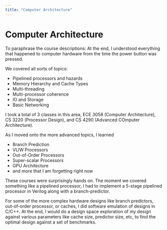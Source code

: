 ```yaml
---
title: "Computer Architecture"
---
```


# Computer Architecture

To paraphrase the course descriptions: At the end, I understood everything that happened to computer hardware from the time the power button was pressed.

We covered all sorts of topics:
- Pipelined processors and hazards
- Memory Hierarchy and Cache Types
- Multi-threading
- Multi-processor coherence
- IO and Storage
- Basic Networking

I took a total of 3 classes in this area, ECE 3058 (Computer Architecture), CS 3220 (Processor Design), and CS 4290 (Advanced COmputer Architecture).

As I moved onto the more advanced topics, I learned
- Branch Prediction
- VLIW Processors
- Out-of-Order Processors
- Super-scalar Processors
- GPU Architecture
- and more that I am forgetting right now

These courses were surprisingly hands on. The moment we covered something like a pipelined processor, I had to implement a 5-stage pipelined processor in Verilog along with a branch-predictor.

For some of the more complex hardware designs like branch predictors, out-of-order processor, or caches, I did software emulation of designs in C/C++. At the end, I would do a design space exploration of my design against various parameters like cache size, predictor size, etc, to find the optimal design against a set of benchmarks.